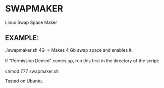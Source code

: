 # SWAPMAKER
Linux Swap Space Maker

## EXAMPLE:
./swapmaker.sh 4G
-> Makes 4 Gb swap space and enables it.
<br></br>
If "Permission Denied" comes up, run this first in the directory of the script:
<br></br>
chmod 777 swapmaker.sh


Tested on Ubuntu.
